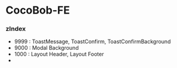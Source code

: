 # CocoBob-FE

### zIndex

- 9999 : ToastMessage, ToastConfirm, ToastConfirmBackground
- 9000 : Modal Background
- 1000 : Layout Header, Layout Footer
-
